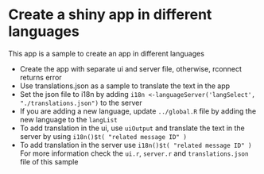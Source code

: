 # Create a shiny app in different languages 
This app is a sample to create an app in different languages
- Create the app with separate ui and server file, otherwise, rconnect returns error
- Use translations.json as a sample to translate the text in the app
- Set the json file to i18n by adding `i18n <-languageServer('langSelect', "./translations.json")` to the server
- If you are adding a new language, update `../global.R` file by adding the new language to the `langList`
- To add translation in the ui, use `uiOutput` and translate the text in the server by using `i18n()$t( "related message ID" )`
- To add translation in the server use `i18n()$t( "related message ID" )`
For more information check the `ui.r`, `server.r` and `translations.json` file of this sample
